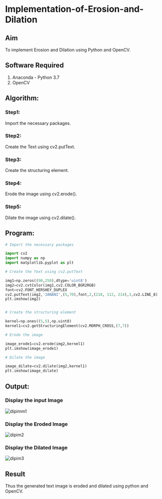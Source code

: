 # Implementation-of-Erosion-and-Dilation
## Aim
To implement Erosion and Dilation using Python and OpenCV.
## Software Required
1. Anaconda - Python 3.7
2. OpenCV
## Algorithm:
### Step1:

Import the necessary packages.

### Step2:

Create the Text using cv2.putText.

### Step3:

Create the structuring element.

### Step4:

Erode the image using cv2.erode().

### Step5:

Dilate the image using cv2.dilate().

 
## Program:

``` Python
# Import the necessary packages

import cv2
import numpy as np
import matplotlib.pyplot as plt

# Create the Text using cv2.putText

img1=np.zeros((90,250),dtype='uint8')
img2=cv2.cvtColor(img1,cv2.COLOR_BGR2RGB)
font=cv2.FONT_HERSHEY_DUPLEX
cv2.putText(img2,'JANANI',(5,70),font,2,(218, 112, 214),3,cv2.LINE_8)
plt.imshow(img2)


# Create the structuring element

kernel=np.ones((5,5),np.uint8)
kernel1=cv2.getStructuringElement(cv2.MORPH_CROSS,(7,7))

# Erode the image

image_erode1=cv2.erode(img2,kernel1)
plt.imshow(image_erode1)

# Dilate the image

image_dilate=cv2.dilate(img2,kernel1)
plt.imshow(image_dilate)


```
## Output:

### Display the input Image
![dipimm1](https://github.com/Dhanashreemullaithasan/Implementation-of-Erosion-and-Dilation/assets/94165415/ad8f2f70-7efa-41ce-96a0-fac53368b710)


### Display the Eroded Image
![dipim2](https://github.com/Dhanashreemullaithasan/Implementation-of-Erosion-and-Dilation/assets/94165415/c074e6ad-cedb-439a-a49f-cec6fe43170f)


### Display the Dilated Image
![dipim3](https://github.com/Dhanashreemullaithasan/Implementation-of-Erosion-and-Dilation/assets/94165415/128b6657-231a-4325-b696-a05d7c276b9b)


## Result
Thus the generated text image is eroded and dilated using python and OpenCV.
